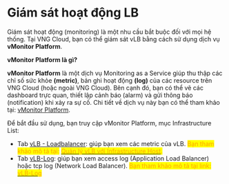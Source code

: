 # Giám sát hoạt động LB

Giám sát hoạt động (monitoring) là một nhu cầu bắt buộc đối với mọi hệ thống. Tại VNG Cloud, bạn có thể giám sát vLB bằng cách sử dụng dịch vụ **vMonitor Platform**.

**vMonitor Platform là gì?**

**vMonitor Platform** là một dịch vụ Monitoring as a Service giúp thu thập các chỉ số sức khỏe **(metric)**, bản ghi hoạt động **(log)** của các resource trên VNG Cloud (hoặc ngoài VNG Cloud). Bên cạnh đó, bạn có thể vẽ các dashboard trực quan, thiết lập cảnh báo (alarm) và gửi thông báo (notification) khi xảy ra sự cố. Chi tiết về dịch vụ này bạn có thể tham khảo tại: [vMonitor Platform](../../../../vmonitor/).

Để bắt đầu sử dụng, bạn truy cập vMonitor Platform, mục Infrastructure List:

* Tab [vLB - Loadbalancer](https://hcm-3.console.vngcloud.vn/vmonitor/infrastructure/vlb): giúp bạn xem các metric của vLB. <mark style="color:orange;">Bạn tham khảo mô tả tại:</mark> [<mark style="color:orange;">Quản lý vLB với Infrastructure Host</mark>](https://docs.vngcloud.vn/pages/viewpage.action?pageId=49647455)<mark style="color:orange;">.</mark>
* Tab [vLB-Log](https://hcm-3.console.vngcloud.vn/vmonitor/infrastructure/vlb-log): giúp bạn xem access log (Application Load Balancer) hoặc tcp log (Network Load Balancer). <mark style="color:orange;">Bạn tham khảo mô tả tại link:</mark> [<mark style="color:orange;">vLB-Log</mark>](https://docs.vngcloud.vn/display/ONVINA/vLB-Log)


